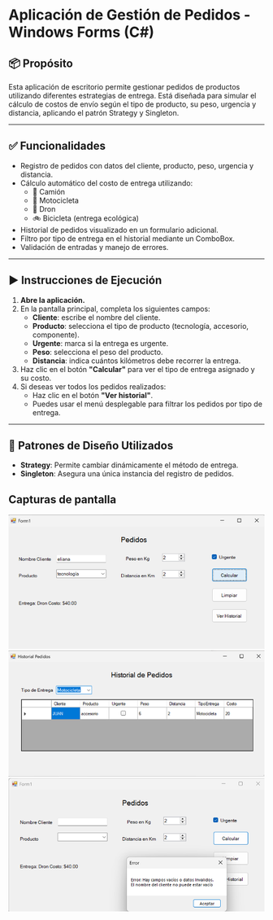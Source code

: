# Aplicación de Gestión de Pedidos - Windows Forms (C#)

## 📦 Propósito

Esta aplicación de escritorio permite gestionar pedidos de productos utilizando diferentes estrategias de entrega. Está diseñada para simular el cálculo de costos de envío según el tipo de producto, su peso, urgencia y distancia, aplicando el patrón Strategy y Singleton.

---

## ✅ Funcionalidades

- Registro de pedidos con datos del cliente, producto, peso, urgencia y distancia.
- Cálculo automático del costo de entrega utilizando:
  - 🚚 Camión
  - 🛵 Motocicleta
  - 🚁 Dron
  - 🚲 Bicicleta (entrega ecológica)
- Historial de pedidos visualizado en un formulario adicional.
- Filtro por tipo de entrega en el historial mediante un ComboBox.
- Validación de entradas y manejo de errores.

---

## ▶️ Instrucciones de Ejecución

1. **Abre la aplicación.**
2. En la pantalla principal, completa los siguientes campos:
   - **Cliente**: escribe el nombre del cliente.
   - **Producto**: selecciona el tipo de producto (tecnología, accesorio, componente).
   - **Urgente**: marca si la entrega es urgente.
   - **Peso**: selecciona el peso del producto.
   - **Distancia**: indica cuántos kilómetros debe recorrer la entrega.
3. Haz clic en el botón **"Calcular"** para ver el tipo de entrega asignado y su costo.
4. Si deseas ver todos los pedidos realizados:
   - Haz clic en el botón **"Ver historial"**.
   - Puedes usar el menú desplegable para filtrar los pedidos por tipo de entrega.

---

## 🧩 Patrones de Diseño Utilizados

- **Strategy**: Permite cambiar dinámicamente el método de entrega.
- **Singleton**: Asegura una única instancia del registro de pedidos.


## Capturas de pantalla
![formulario principal](image.png)
![Historial de pedido con filtro](image-1.png)
![Validacio de campos](image-2.png)